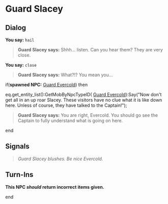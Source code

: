 # Guard Slacey


## Dialog

**You say:** `hail`



>**Guard Slacey says:** Shhh... listen. Can you hear them?  They are very close.

**You say:** `close`



>**Guard Slacey says:** What?!? You mean you...


if(**spawned NPC:**  [Guard Evercold](/npc/121026)) then



eq.get_entity_list():GetMobByNpcTypeID( [Guard Evercold](/npc/121026)):Say("Now don't get all in an up roar Slacey. These visitors have no clue what it is like down here. Unless of course, they have talked to the Captain!");



>**Guard Slacey says:** You are right, Evercold. You should go see the Captain to fully understand what is going on here.

end



## Signals

>*Guard Slacey blushes. Be nice Evercold.*


## Turn-Ins



**This NPC *should* return incorrect items given.**

end